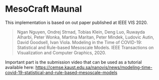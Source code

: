 # MesoCraft Maunal

This implementation is based on out paper published at IEEE VIS 2020. 

> Ngan Nguyen, Ondrej Strnad, Tobias Klein, Deng Luo, Ruwayda Alharbi, Peter Wonka, Martina Maritan, Peter Mindek, Ludovic Autin, David Goodsell, Ivan Viola. Modeling in the Time of COVID-19: Statistical and Rule-based Mesoscale Models. IEEE Transactions on Visualization and Computer Graphics, 2020. 


Important part is the submission video that can be used as a tutorial available here: https://cemse.kaust.edu.sa/nanovis/news/modeling-time-covid-19-statistical-and-rule-based-mesoscale-models


